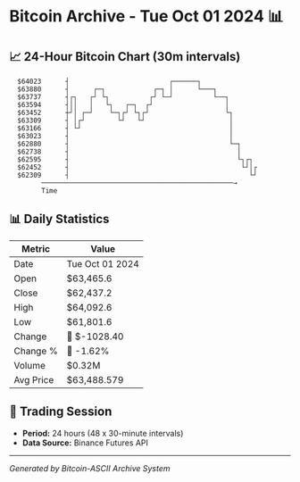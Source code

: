 # Bitcoin Archive - Tue Oct 01 2024 📊

## 📈 24-Hour Bitcoin Chart (30m intervals)

```
  $64023      ┤                         ┌──────┐               
  $63880      ┤      ┌─┐            ┌─┐ │      └───┐           
  $63737      ┤┌┐   ┌┘ └┐          ┌┘ └─┘          └──┐        
  $63594      ┤││   │   └┐   ┌─┐  ┌┘                  │        
  $63452      ┼┘│ ┌─┘    └─┐┌┘ └┐┌┘                   └┐       
  $63309      ┤ │┌┘        └┘   └┘                     │       
  $63166      ┤ └┘                                     │       
  $63023      ┤                                        │       
  $62880      ┤                                        └─┐     
  $62738      ┤                                          │     
  $62595      ┤                                          └┐┌┐  
  $62452      ┤                                           └┘│┌ 
  $62309      ┤                                             └┘ 
        ────────────────────────────────────────────────→
        Time
```

## 📊 Daily Statistics

| Metric | Value |
|--------|-------|
| Date | Tue Oct 01 2024 |
| Open | $63,465.6 |
| Close | $62,437.2 |
| High | $64,092.6 |
| Low | $61,801.6 |
| Change | 🔴 $-1028.40 |
| Change % | 🔴 -1.62% |
| Volume | $0.32M |
| Avg Price | $63,488.579 |

## 📅 Trading Session

- **Period:** 24 hours (48 x 30-minute intervals)
- **Data Source:** Binance Futures API

---
*Generated by Bitcoin-ASCII Archive System*
